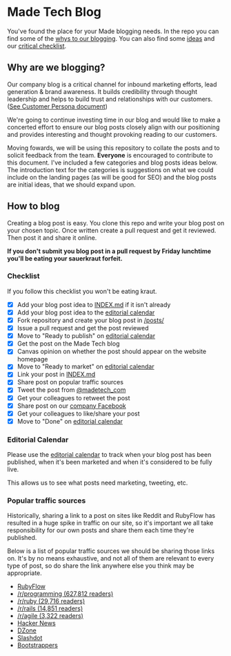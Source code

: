 # Made Tech Blog

You've found the place for your Made blogging needs. In the repo you can find
some of the [whys to our blogging](#why-are-we-blogging). You can also find some
[ideas](INDEX.md) and our [critical checklist](#checklist).

## Why are we blogging?

Our company blog is a critical channel for inbound marketing efforts, lead generation & brand awareness. It builds credibility through thought leadership and helps to build trust and relationships with our customers. ([See Customer Persona document](https://docs.google.com/a/maine-associates.com/document/d/1S0VF2oMMGqyHByisSmGDMGpZgTUcuh-38J9rg6GpcEQ/edit?usp=sharing))

We're going to continue investing time in our blog and would like to make a concerted effort to ensure our blog posts closely align with our positioning and provides interesting and thought provoking reading to our customers.

Moving fowards, we will be using this repository to collate the posts and to solicit feedback from the team. **Everyone** is encouraged to contribute to this document. I've included a few categories and blog posts ideas below. The introduction text for the categories is suggestions on what we could include on the landing pages (as will be good for SEO) and the blog posts are initial ideas, that we should expand upon.

## How to blog

Creating a blog post is easy. You clone this repo and write your blog post on
your chosen topic. Once written create a pull request and get it reviewed.
Then post it and share it online.

**If you don't submit you blog post in a pull request by Friday lunchtime you'll
be eating your sauerkraut forfeit.**

### Checklist

If you follow this checklist you won't be eating kraut.

 - [x] Add your blog post idea to [INDEX.md](INDEX.md) if it isn't already
 - [x] Add your blog post idea to the [editorial calendar][ed-cal]
 - [x] Fork repository and create your blog post in [/posts/](/posts/)
 - [x] Issue a pull request and get the post reviewed
 - [x] Move to "Ready to publish" on [editorial calendar][ed-cal]
 - [x] Get the post on the Made Tech blog
 - [x] Canvas opinion on whether the post should appear on the website homepage
 - [x] Move to "Ready to market" on [editorial calendar][ed-cal]
 - [x] Link your post in [INDEX.md](INDEX.md)
 - [x] Share post on popular traffic sources
 - [x] Tweet the post from [@madetech_com](https://twitter.com/madetech_com)
 - [x] Get your colleagues to retweet the post
 - [x] Share post on our [company Facebook](https://www.facebook.com/madetech)
 - [x] Get your colleagues to like/share your post
 - [x] Move to "Done" on [editorial calendar][ed-cal]

### Editorial Calendar

Please use the [editorial calendar][ed-cal] to track when your blog post has
been published, when it's been marketed and when it's considered to be fully
live.

This allows us to see what posts need marketing, tweeting, etc.

[ed-cal]: https://trello.com/b/jDROwI93/editorial-calendar

### Popular traffic sources

Historically, sharing a link to a post on sites like Reddit and RubyFlow has resulted in a huge spike in traffic on our site, so it's important we all take responsibility for our own posts and share them each time they're published.

Below is a list of popular traffic sources we should be sharing those links on. It's by no means exhaustive, and not all of them are relevant to every type of post, so do share the link anywhere else you think may be appropriate.

- [RubyFlow](http://www.rubyflow.com)
- [/r/programming (627,812 readers)](http://www.reddit.com/r/programming)
- [/r/ruby (29,716 readers)](http://www.reddit.com/r/ruby)
- [/r/rails (14,851 readers)](http://www.reddit.com/r/rails)
- [/r/agile (3,322 readers)](http://www.reddit.com/r/agile)
- [Hacker News](https://news.ycombinator.com/submit)
- [DZone](https://dzone.com/links)
- [Slashdot](http://developers.slashdot.org/)
- [Bootstrappers](http://www.bootstrappers.io/)
